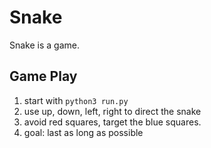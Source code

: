 # Snake

Snake is a game. 

## Game Play

1. start with `python3 run.py`
1. use up, down, left, right to direct the snake
1. avoid red squares, target the blue squares.
1. goal: last as long as possible